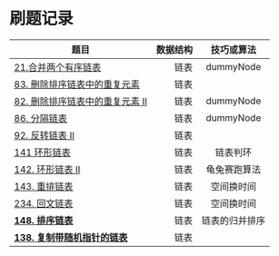 # 刷题记录
|题目                                                                           |数据结构        |技巧或算法          |
| --------   | -----:   | :----: |
|[21.合并两个有序链表](https://leetcode-cn.com/problems/merge-two-sorted-lists/)|链表            |dummyNode              |
|[83. 删除排序链表中的重复元素](https://leetcode-cn.com/problems/remove-duplicates-from-sorted-list/)|链表||
|[82. 删除排序链表中的重复元素 II](https://leetcode-cn.com/problems/remove-duplicates-from-sorted-list-ii/)|链表|dummyNode |
|[86. 分隔链表](https://leetcode-cn.com/problems/partition-list/)|链表|dummyNode|
|[92. 反转链表 II](https://leetcode-cn.com/problems/reverse-linked-list-ii/)|链表||
|[141 环形链表](https://leetcode-cn.com/problems/linked-list-cycle/)|链表|链表判环|
|[142. 环形链表 II](https://leetcode-cn.com/problems/linked-list-cycle-ii/)|链表|龟兔赛跑算法|
|[143. 重排链表](https://leetcode-cn.com/problems/reorder-list/)|链表|空间换时间|
|[234. 回文链表](https://leetcode-cn.com/problems/palindrome-linked-list/)|链表|空间换时间|
|**[148. 排序链表](https://leetcode-cn.com/problems/sort-list/)**|链表|链表的归并排序|
|**[138. 复制带随机指针的链表](https://leetcode-cn.com/problems/copy-list-with-random-pointer/)**|链表||
